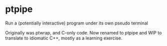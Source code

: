 # ptpipe
Run a (potentially interactive) program under its own pseudo terminal

Originally was ptwrap, and C-only code.  Now renamed to ptpipe and WIP to translate to idiomatic C++, mostly as a learning exercise.
